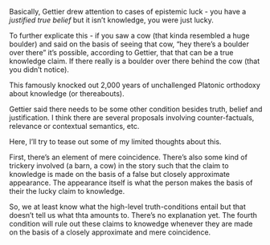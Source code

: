 Basically, Gettier drew attention to cases of epistemic luck - you have a *justified true belief* but it isn’t knowledge, you were just lucky.

To further explicate this - if you saw a cow (that kinda resembled a huge boulder) and said on the basis of seeing that cow, “hey there’s a boulder over there” it’s possible, according to Gettier, that that can be a true knowledge claim. If there really is a boulder over there behind the cow (that you didn’t notice).

This famously knocked out 2,000 years of unchallenged Platonic orthodoxy about knowledge (or thereabouts).

Gettier said there needs to be some other condition besides truth, belief and justification. I think there are several proposals involving counter-factuals, relevance or contextual semantics, etc.

Here, I’ll try to tease out some of my limited thoughts about this.

First, there’s an element of mere coincidence. There’s also some kind of trickery involved (a barn, a cow) in the story such that the claim to knowledge is made on the basis of a false but closely approximate appearance. The appearance itself is what the person makes the basis of their the lucky claim to knowledge.

So, we at least know what the high-level truth-conditions entail but that doesn’t tell us what thta amounts to. There’s no explanation yet. The fourth condition will rule out these claims to knowedge whenever they are made on the basis of a closely approximate and mere coincidence.